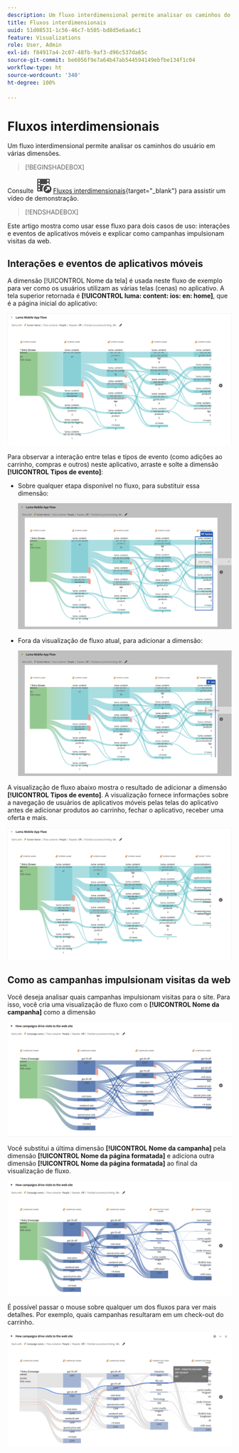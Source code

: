 ```yaml
---
description: Um fluxo interdimensional permite analisar os caminhos do usuário em várias dimensões.
title: Fluxos interdimensionais
uuid: 51d08531-1c56-46c7-b505-bd8d5e6aa6c1
feature: Visualizations
role: User, Admin
exl-id: f84917a4-2c07-48fb-9af3-d96c537da65c
source-git-commit: be6056f9e7a64b47ab544594149ebfbe134f1c04
workflow-type: ht
source-wordcount: '340'
ht-degree: 100%

---
```


# Fluxos interdimensionais

Um fluxo interdimensional permite analisar os caminhos do usuário em várias dimensões.

>[!BEGINSHADEBOX]

Consulte ![VideoCheckedOut](/help/assets/icons/VideoCheckedOut.svg) [Fluxos interdimensionais](https://video.tv.adobe.com/v/30808?quality=12&learn=on&captions=por_br){target="_blank"} para assistir um vídeo de demonstração.

>[!ENDSHADEBOX]

Este artigo mostra como usar esse fluxo para dois casos de uso: interações e eventos de aplicativos móveis e explicar como campanhas impulsionam visitas da web.

## Interações e eventos de aplicativos móveis

A dimensão [!UICONTROL Nome da tela] é usada neste fluxo de exemplo para ver como os usuários utilizam as várias telas (cenas) no aplicativo. A tela superior retornada é **[!UICONTROL luma: content: ios: en: home]**, que é a página inicial do aplicativo:

![Um fluxo mostrando o item adicionado.](assets/flowapp.png)

Para observar a interação entre telas e tipos de evento (como adições ao carrinho, compras e outros) neste aplicativo, arraste e solte a dimensão **[!UICONTROL Tipos de evento]**:

* Sobre qualquer etapa disponível no fluxo, para substituir essa dimensão:

  ![Um fluxo mostrando a dimensão Página arrastada para as várias áreas.](assets/flowapp-replace.png)

* Fora da visualização de fluxo atual, para adicionar a dimensão:

  ![Um fluxo mostrando a dimensão Página arrastada para o espaço em branco no final.](assets/flowapp-add.png)

A visualização de fluxo abaixo mostra o resultado de adicionar a dimensão **[!UICONTROL Tipos de evento]**. A visualização fornece informações sobre a navegação de usuários de aplicativos móveis pelas telas do aplicativo antes de adicionar produtos ao carrinho, fechar o aplicativo, receber uma oferta e mais.

![Um fluxo mostrando os resultados da dimensão Página na parte superior da lista.](assets/flowapp-result.png)

## Como as campanhas impulsionam visitas da web

Você deseja analisar quais campanhas impulsionam visitas para o site. Para isso, você cria uma visualização de fluxo com o **[!UICONTROL Nome da campanha]** como a dimensão

![Fluxo da dimensão Nome da campanha da web](assets/flowweb.png)

Você substitui a última dimensão **[!UICONTROL Nome da campanha]** pela dimensão **[!UICONTROL Nome da página formatada]** e adiciona outra dimensão **[!UICONTROL Nome da página formatada]** ao final da visualização de fluxo.

![Fluxo da dimensão Nome da campanha da web e Página da web](assets/flowweb-replace.png)

É possível passar o mouse sobre qualquer um dos fluxos para ver mais detalhes. Por exemplo, quais campanhas resultaram em um check-out do carrinho.

![Fluxo da dimensão Nome da campanha da web e detalhes da página da web](assets/flowweb-hover.png)
